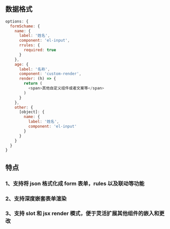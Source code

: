 ## 数据格式

```javascript
options: {
  formSchame: {
    name: {
      label: '姓名',
      component: 'el-input',
      rrules: {
        required: true
      }
    },
    age: {
      label: '名称',
      component: 'custom-render',
      render: (h) => {
        return (
          <span>其他自定义组件或者文案等</span>
        )
      }
    },
    other: {
      [object]: {
        name: {
          label: '姓名',
          component: 'el-input'
        }
      }
    }
  }
}
```

## 特点

### 1、支持将 json 格式化成 form 表单，rules 以及联动等功能

### 2、支持深度嵌套表单渲染

### 3、支持 slot 和 jsx render 模式，便于灵活扩展其他组件的嵌入和更改
